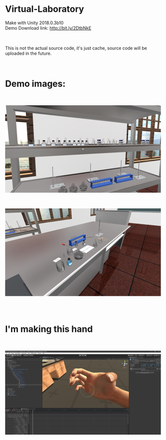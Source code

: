 # Virtual-Laboratory
Make with Unity 2018.0.3b10
<br>
Demo Download link: http://bit.ly/2DtbNkE

<br><br>
This is not the actual source code, it's just cache, source code will be uploaded in the future.
<br><br><br>
# Demo images:
<br><br>
<kbd>
![](demo1.png)
  </kbd>

<br><br>
<kbd>
![](demo2.png)
  </kbd>
<br>


<br><br>
# I'm making this hand
<br><br>
<kbd>
![](handdemo.png)
  </kbd>
<br>
